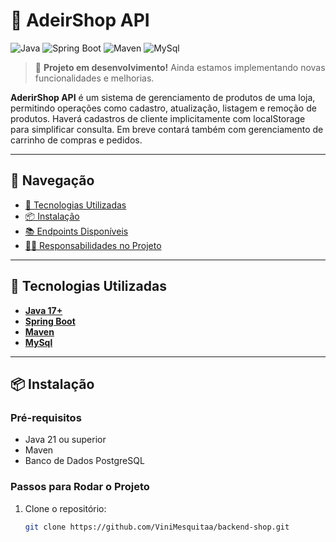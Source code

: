 # 🛒 AdeirShop API

![Java](https://img.shields.io/badge/java-%23ED8B00.svg?style=for-the-badge&logo=java&logoColor=white)
![Spring Boot](https://img.shields.io/badge/springboot-%236DB33F.svg?style=for-the-badge&logo=springboot&logoColor=white)
![Maven](https://img.shields.io/badge/maven-%23C71A36.svg?style=for-the-badge&logo=apachemaven&logoColor=white)
![MySql](https://img.shields.io/badge/MySQL-4479A1?style=for-the-badge&logo=mysql&logoColor=white)

> 🚧 **Projeto em desenvolvimento!** Ainda estamos implementando novas funcionalidades e melhorias.

**AderirShop API** é um sistema de gerenciamento de produtos de uma loja, permitindo operações como cadastro, atualização, listagem e remoção de produtos. Haverá cadastros de cliente implicitamente com localStorage para simplificar consulta. Em breve contará também com gerenciamento de carrinho de compras e pedidos.

---

## 🧭 Navegação

- [🚀 Tecnologias Utilizadas](#-tecnologias-utilizadas)
- [📦 Instalação](#-instalação)
- [📚 Endpoints Disponíveis](#-endpoints-disponíveis)
- [👨‍💻 Responsabilidades no Projeto](#-responsabilidades-no-projeto)

---

## 🚀 Tecnologias Utilizadas

- **[Java 17+](https://openjdk.org/)**
- **[Spring Boot](https://spring.io/projects/spring-boot)**
- **[Maven](https://maven.apache.org/)**
- **[MySql](https://www.mysql.com/)**

---

## 📦 Instalação

### Pré-requisitos

- Java 21 ou superior
- Maven
- Banco de Dados PostgreSQL

### Passos para Rodar o Projeto

1. Clone o repositório:

   ```bash
   git clone https://github.com/ViniMesquitaa/backend-shop.git
